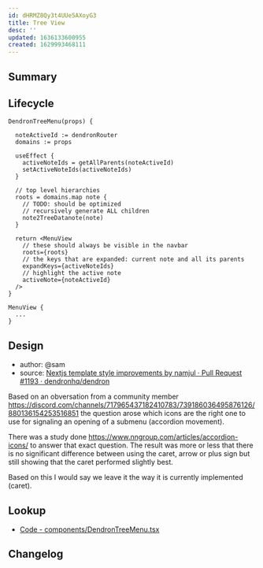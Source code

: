 ```yaml
---
id: dHRMZ8Qy3t4UUe5AXoyG3
title: Tree View
desc: ''
updated: 1636133600955
created: 1629993468111
---
```


## Summary
<!-- What is this module about -->

## Lifecycle
<!-- Startup process for this module -->

```tsx
DendronTreeMenu(props) {

  noteActiveId := dendronRouter
  domains := props

  useEffect {
    activeNoteIds = getAllParents(noteActiveId)
    setActiveNoteIds(activeNoteIds)
  }

  // top level hierarchies
  roots = domains.map note {
    // TODO: should be optimized
    // recursively generate ALL children 
    note2TreeDatanote(note)
  }

  return <MenuView 
    // these should always be visible in the navbar
    roots={roots}
    // the keys that are expanded: current note and all its parents
    expandKeys={activeNoteIds}
    // highlight the active note
    activeNote={noteActiveId}
  />
}

MenuView {
  ...
}
```

## Design
- author: @sam
- source: [Nextjs template style improvements by namjul · Pull Request #1193 · dendronhq/dendron](https://github.com/dendronhq/dendron/pull/1193#issuecomment-906258835)

Based on an obversation from a community member https://discord.com/channels/717965437182410783/739186036495876126/880136154253516851 the question arose which icons are the right one to use for signaling an opening of a submenu (accordion movement).

There was a study done https://www.nngroup.com/articles/accordion-icons/ to answer that exact question. The result was more or less that there is no significant difference between using the caret, arrow or plus sign but still showing that the caret performed slightly best.

Based on this I would say we leave it the way it is currently implemented (caret).

## Lookup
- [Code - components/DendronTreeMenu.tsx](https://github.com/dendronhq/dendron/blob/34872138131f030f460dc4cd8e81c65fe7654524/packages/nextjs-template/components/DendronTreeMenu.tsx#L14)

## Changelog
<!-- All changes -->
